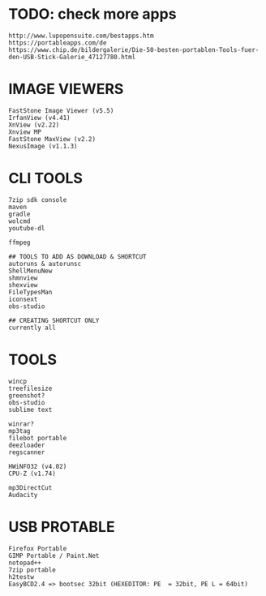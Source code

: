 # TODO: check more apps
	http://www.lupopensuite.com/bestapps.htm
	https://portableapps.com/de
	https://www.chip.de/bildergalerie/Die-50-besten-portablen-Tools-fuer-den-USB-Stick-Galerie_47127780.html

# IMAGE VIEWERS
	FastStone Image Viewer (v5.5)
	IrfanView (v4.41)
	XnView (v2.22)
	Xnview MP
	FastStone MaxView (v2.2)
	NexusImage (v1.1.3)


# CLI TOOLS
	7zip sdk console
	maven
	gradle
	wolcmd
	youtube-dl
	
	ffmpeg
	
	## TOOLS TO ADD AS DOWNLOAD & SHORTCUT
	autoruns & autorunsc
	ShellMenuNew
	shmnview
	shexview
	FileTypesMan
	iconsext
	obs-studio
	
	## CREATING SHORTCUT ONLY
	currently all
	

# TOOLS
	wincp	
	treefilesize
	greenshot?
	obs-studio
	sublime text
	
	winrar?
	mp3tag
	filebot portable
	deezloader
	regscanner
	
	HWiNFO32 (v4.02)
	CPU-Z (v1.74)
	
	mp3DirectCut
	Audacity


# USB PROTABLE
	Firefox Portable
	GIMP Portable / Paint.Net
	notepad++
	7zip portable
	h2testw
	EasyBCD2.4 => bootsec 32bit (HEXEDITOR: PE  = 32bit, PE L = 64bit)